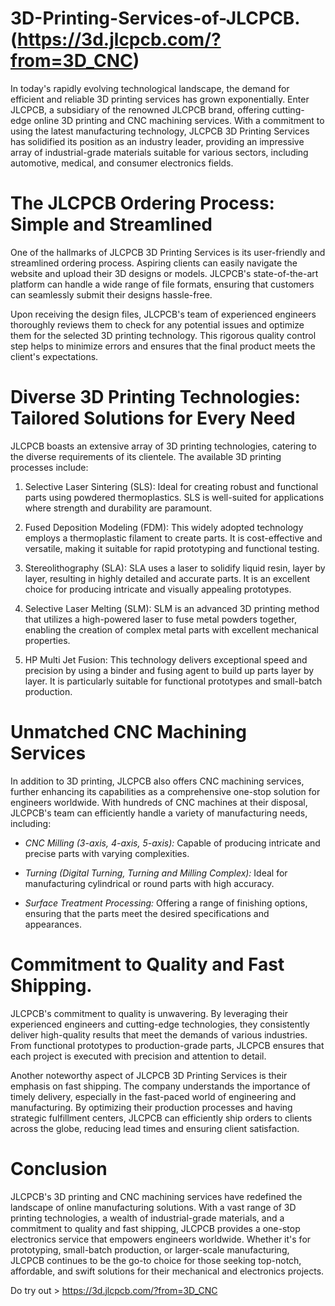 
# 3D-Printing-Services-of-JLCPCB. (https://3d.jlcpcb.com/?from=3D_CNC)

In today's rapidly evolving technological landscape, the demand for efficient and reliable 3D printing services has grown exponentially. Enter JLCPCB, a subsidiary of the renowned JLCPCB brand, offering cutting-edge online 3D printing and CNC machining services. With a commitment to using the latest manufacturing technology, JLCPCB 3D Printing Services has solidified its position as an industry leader, providing an impressive array of industrial-grade materials suitable for various sectors, including automotive, medical, and consumer electronics fields.

# The JLCPCB Ordering Process: Simple and Streamlined

One of the hallmarks of JLCPCB 3D Printing Services is its user-friendly and streamlined ordering process. Aspiring clients can easily navigate the website and upload their 3D designs or models. JLCPCB's state-of-the-art platform can handle a wide range of file formats, ensuring that customers can seamlessly submit their designs hassle-free.

Upon receiving the design files, JLCPCB's team of experienced engineers thoroughly reviews them to check for any potential issues and optimize them for the selected 3D printing technology. This rigorous quality control step helps to minimize errors and ensures that the final product meets the client's expectations.

# Diverse 3D Printing Technologies: Tailored Solutions for Every Need

JLCPCB boasts an extensive array of 3D printing technologies, catering to the diverse requirements of its clientele. The available 3D printing processes include:

1. Selective Laser Sintering (SLS): Ideal for creating robust and functional parts using powdered thermoplastics. SLS is well-suited for applications where strength and durability are paramount.

2. Fused Deposition Modeling (FDM): This widely adopted technology employs a thermoplastic filament to create parts. It is cost-effective and versatile, making it suitable for rapid prototyping and functional testing.

3. Stereolithography (SLA): SLA uses a laser to solidify liquid resin, layer by layer, resulting in highly detailed and accurate parts. It is an excellent choice for producing intricate and visually appealing prototypes.

4. Selective Laser Melting (SLM): SLM is an advanced 3D printing method that utilizes a high-powered laser to fuse metal powders together, enabling the creation of complex metal parts with excellent mechanical properties.

5. HP Multi Jet Fusion: This technology delivers exceptional speed and precision by using a binder and fusing agent to build up parts layer by layer. It is particularly suitable for functional prototypes and small-batch production.

# Unmatched CNC Machining Services

In addition to 3D printing, JLCPCB also offers CNC machining services, further enhancing its capabilities as a comprehensive one-stop solution for engineers worldwide. With hundreds of CNC machines at their disposal, JLCPCB's team can efficiently handle a variety of manufacturing needs, including:

- *CNC Milling (3-axis, 4-axis, 5-axis):* Capable of producing intricate and precise parts with varying complexities.

- *Turning (Digital Turning, Turning and Milling Complex):* Ideal for manufacturing cylindrical or round parts with high accuracy.

- *Surface Treatment Processing:* Offering a range of finishing options, ensuring that the parts meet the desired specifications and appearances.

# Commitment to Quality and Fast Shipping.

JLCPCB's commitment to quality is unwavering. By leveraging their experienced engineers and cutting-edge technologies, they consistently deliver high-quality results that meet the demands of various industries. From functional prototypes to production-grade parts, JLCPCB ensures that each project is executed with precision and attention to detail.

Another noteworthy aspect of JLCPCB 3D Printing Services is their emphasis on fast shipping. The company understands the importance of timely delivery, especially in the fast-paced world of engineering and manufacturing. By optimizing their production processes and having strategic fulfillment centers, JLCPCB can efficiently ship orders to clients across the globe, reducing lead times and ensuring client satisfaction.

# Conclusion

JLCPCB's 3D printing and CNC machining services have redefined the landscape of online manufacturing solutions. With a vast range of 3D printing technologies, a wealth of industrial-grade materials, and a commitment to quality and fast shipping, JLCPCB provides a one-stop electronics service that empowers engineers worldwide. Whether it's for prototyping, small-batch production, or larger-scale manufacturing, JLCPCB continues to be the go-to choice for those seeking top-notch, affordable, and swift solutions for their mechanical and electronics projects.

Do try out > https://3d.jlcpcb.com/?from=3D_CNC
